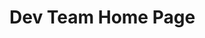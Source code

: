 <!-- TITLE: Development Team -->
<!-- SUBTITLE: A quick summary of Development Team -->

# Dev Team Home Page